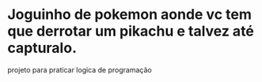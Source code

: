 # Joguinho de pokemon aonde vc tem que derrotar um pikachu e talvez até capturalo.
projeto para praticar logica de programação
